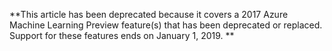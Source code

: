 **This article has been deprecated because it covers a 2017 Azure Machine Learning Preview feature(s) that has been deprecated or replaced. Support for these features ends on January 1, 2019. **